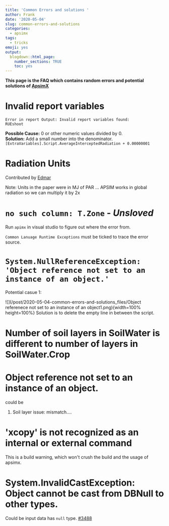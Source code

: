 ```yaml
---
title: 'Common Errors and solutions '
author: Frank
date: '2020-05-04'
slug: common-errors-and-solutions
categories:
  - apsimx
tags:
  - tricks
emoji: yes
output:
  blogdown::html_page:
    number_sections: TRUE
    toc: yes
---
```


**This page is the FAQ which contains random errors and potential solutions of [ApsimX](https://www.apsim.info/)** 

# Invalid report variables

```
Error in report Output: Invalid report variables found:
RUEshoot
```
**Possible Cause:** 0 or other numeric values divided by 0.  
**Solution:** Add a small number into the denominator. `[ExtraVariables].Script.AverageInterceptedRadiation + 0.00000001`


# Radiation Units

Contributed by [Edmar](https://github.com/ed2014)

Note: Units in the paper were in MJ of PAR ... 
APSIM works in global radiation so we can multiply it by 2x

# `no such column: T.Zone` - _Unsloved_

Run `apimx` in visual studio to figure out where the error from. 

`Common Lanuage Runtime Exceptions` must be ticked to trace the error source. 


# `System.NullReferenceException: 'Object reference not set to an instance of an object.'`
Potential casue 1:  

![](/post/2020-05-04-common-errors-and-solutions_files/Object referenece not set to an instance of an object1.png){width=100% height=100%}
Solution is to delete the empty line in between the script.  


# Number of soil layers in SoilWater is different to number of layers in SoilWater.Crop



# Object reference not set to an instance of an object.

could be 
1. Soil layer issue: mismatch.... 


# 'xcopy' is not recognized as an internal or external command

This is a build warning, which won't crush the build and the usage of apsimx. 

# System.InvalidCastException: Object cannot be cast from DBNull to other types.

Could be input data has `null` type. 
[#3488](https://github.com/APSIMInitiative/ApsimX/issues/3488)

